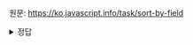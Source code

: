 원문: https://ko.javascript.info/task/sort-by-field

<details>
  <summary>정답</summary>

  ```js
function byField(standard) {
	return function (a, b) {
		return a[standard] > b[standard] ? 1 : -1;
	};
}
  ```
</details>
